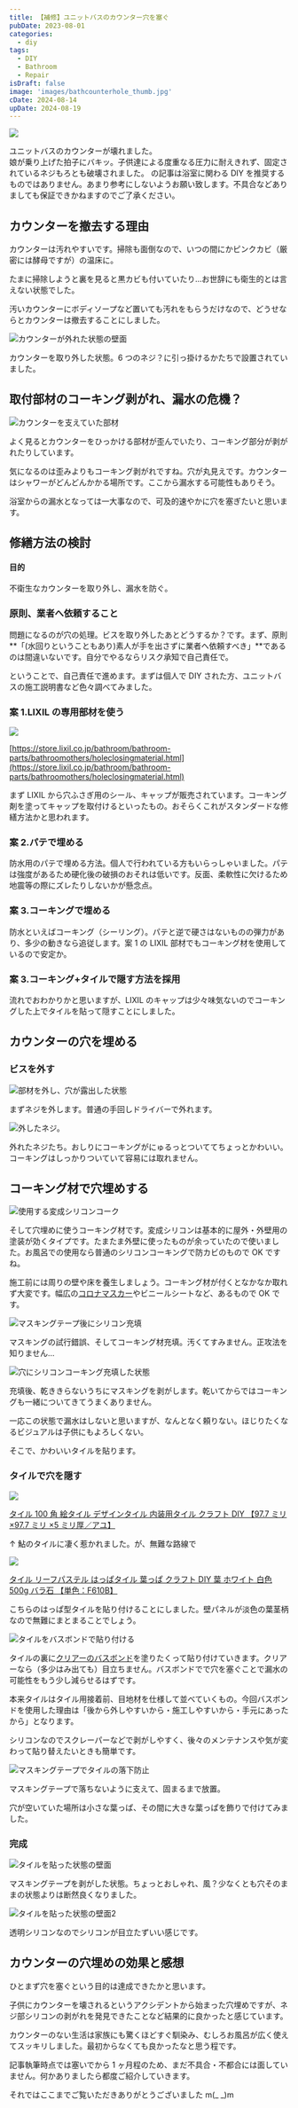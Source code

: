 ```yaml
---
title: 【補修】ユニットバスのカウンター穴を塞ぐ
pubDate: 2023-08-01
categories:
  - diy
tags:
  - DIY
  - Bathroom
  - Repair
isDraft: false
image: 'images/bathcounterhole_thumb.jpg'
cDate: 2024-08-14
upDate: 2024-08-19
---
```


![](/images/bathcounterhole_thumb.jpg)

ユニットバスのカウンターが壊れました。  
娘が乗り上げた拍子にバキッ。子供達による度重なる圧力に耐えきれず、固定されているネジもろとも破壊されました。
の記事は浴室に関わる DIY を推奨するものではありません。あまり参考にしないようお願い致します。不具合などありましても保証できかねますのでご了承ください。

## カウンターを撤去する理由

カウンターは汚れやすいです。掃除も面倒なので、いつの間にかピンクカビ（厳密には酵母ですが）の温床に。

たまに掃除しようと裏を見ると黒カビも付いていたり…お世辞にも衛生的とは言えない状態でした。

汚いカウンターにボディソープなど置いても汚れをもらうだけなので、どうせならとカウンターは撤去することにしました。

![カウンターが外れた状態の壁面](images/bathcounterhoke_01-1024x576.jpg)

カウンターを取り外した状態。6 つのネジ？に引っ掛けるかたちで設置されていました。

## 取付部材のコーキング剥がれ、漏水の危機？

![カウンターを支えていた部材](images/bathcounterhoke_02-1024x576.jpg)

よく見るとカウンターをひっかける部材が歪んでいたり、コーキング部分が剥がれたりしています。

気になるのは歪みよりもコーキング剥がれですね。穴が丸見えです。カウンターはシャワーがどんどんかかる場所です。ここから漏水する可能性もありそう。

浴室からの漏水となっては一大事なので、可及的速やかに穴を塞ぎたいと思います。

## 修繕方法の検討

#### 目的

不衛生なカウンターを取り外し、漏水を防ぐ。

### 原則、業者へ依頼すること

問題になるのが穴の処理。ビスを取り外したあとどうするか？です。まず、原則**「(水回りということもあり)素人が手を出さずに業者へ依頼すべき」**であるのは間違いないです。自分でやるならリスク承知で自己責任で。

ということで、自己責任で進めます。まずは個人で DIY された方、ユニットバスの施工説明書など色々調べてみました。

### 案 1.LIXIL の専用部材を使う

![](/images/lixilcap-1024x624.png)

[https://store.lixil.co.jp/bathroom/bathroom-parts/bathroomothers/holeclosingmaterial.html](https://store.lixil.co.jp/bathroom/bathroom-parts/bathroomothers/holeclosingmaterial.html)

まず LIXIL から穴ふさぎ用のシール、キャップが販売されています。コーキング剤を塗ってキャップを取付けるといったもの。おそらくこれがスタンダードな修繕方法かと思われます。

### 案 2.パテで埋める

防水用のパテで埋める方法。個人で行われている方もいらっしゃいました。パテは強度があるため硬化後の破損のおそれは低いです。反面、柔軟性に欠けるため地震等の際にズレたりしないかが懸念点。

### 案 3.コーキングで埋める

防水といえばコーキング（シーリング）。パテと逆で硬さはないものの弾力があり、多少の動きなら追従します。案 1 の LIXIL 部材でもコーキング材を使用しているので安定か。

### 案 3.コーキング+タイルで隠す方法を採用

流れでおわかりかと思いますが、LIXIL のキャップは少々味気ないのでコーキングした上でタイルを貼って隠すことにしました。

## カウンターの穴を埋める

### ビスを外す

![部材を外し、穴が露出した状態](images/PXL_20230714_032151793-1024x576.jpg)

まずネジを外します。普通の手回しドライバーで外れます。

![外したネジ。](images/bathcounterhoke_05-1024x576.jpg)

外れたネジたち。おしりにコーキングがにゅるっとついててちょっとかわいい。コーキングはしっかりついていて容易には取れません。

## コーキング材で穴埋めする

![使用する変成シリコンコーク](images/bathcounterhoke_07-1024x576.jpg)

そして穴埋めに使うコーキング材です。変成シリコンは基本的に屋外・外壁用の塗装が効くタイプです。たまたま外壁に使ったものが余っていたので使いました。お風呂での使用なら普通のシリコンコーキングで防カビのもので OK ですね。

施工前には周りの壁や床を養生しましょう。コーキング材が付くとなかなか取れず大変です。幅広の[コロナマスカー](https://amzn.to/455D0Vc)やビニールシートなど、あるもので OK です。

![マスキングテープ後にシリコン充填](images/PXL_20230714_042554784-1024x576.jpg)

マスキングの試行錯誤、そしてコーキング材充填。汚くてすみません。正攻法を知りません…

![穴にシリコンコーキング充填した状態](images/bathcounterhoke_04-1024x576.jpg)

充填後、乾ききらないうちにマスキングを剥がします。乾いてからではコーキングも一緒についてきてうまくありません。

一応この状態で漏水はしないと思いますが、なんとなく頼りない。ほじりたくなるビジュアルは子供にもよろしくない。

そこで、かわいいタイルを貼ります。

### タイルで穴を隠す

[![](https://hbb.afl.rakuten.co.jp/hgb/00000000.deb18cc6.00000000.deb18cc6/?me_id=1286832&item_id=10003291&pc=https%3A%2F%2Fthumbnail.image.rakuten.co.jp%2F%400_mall%2Fhiromitobo%2Fcabinet%2F04422027%2F04510358%2F05325417%2Fimgrc0090855419.jpg%3F_ex%3D240x240&s=240x240&t=pict)](https://hb.afl.rakuten.co.jp/ichiba/00000000.deb18cc6.00000000.deb18cc6/?pc=https%3A%2F%2Fitem.rakuten.co.jp%2Fhiromitobo%2F201801043%2F&link_type=pict&ut=eyJwYWdlIjoiaXRlbSIsInR5cGUiOiJwaWN0Iiwic2l6ZSI6IjI0MHgyNDAiLCJuYW0iOjEsIm5hbXAiOiJyaWdodCIsImNvbSI6MSwiY29tcCI6ImRvd24iLCJwcmljZSI6MSwiYm9yIjoxLCJjb2wiOjEsImJidG4iOjEsInByb2QiOjAsImFtcCI6ZmFsc2V9)

[タイル 100 角 絵タイル デザインタイル 内装用タイル クラフト DIY 【97.7 ミリ ×97.7 ミリ ×5 ミリ厚／アユ】](https://hb.afl.rakuten.co.jp/ichiba/00000000.deb18cc6.00000000.deb18cc6/?pc=https%3A%2F%2Fitem.rakuten.co.jp%2Fhiromitobo%2F201801043%2F&link_type=text&ut=eyJwYWdlIjoiaXRlbSIsInR5cGUiOiJ0ZXh0Iiwic2l6ZSI6IjI0MHgyNDAiLCJuYW0iOjEsIm5hbXAiOiJyaWdodCIsImNvbSI6MSwiY29tcCI6ImRvd24iLCJwcmljZSI6MSwiYm9yIjoxLCJjb2wiOjEsImJidG4iOjEsInByb2QiOjAsImFtcCI6ZmFsc2V9)

↑ 鮎のタイルに凄く惹かれました。が、無難な路線で

[![](https://hbb.afl.rakuten.co.jp/hgb/344cc1bf.e8378b93.344cc1c0.3bb829a3/?me_id=1286832&item_id=10003573&pc=https%3A%2F%2Fthumbnail.image.rakuten.co.jp%2F%400_mall%2Fhiromitobo%2Fcabinet%2F08777562%2F08777565%2Fimgrc0112485714.jpg%3F_ex%3D240x240&s=240x240&t=pict)](https://hb.afl.rakuten.co.jp/ichiba/344cc1bf.e8378b93.344cc1c0.3bb829a3/?pc=https%3A%2F%2Fitem.rakuten.co.jp%2Fhiromitobo%2F20190830rief-white%2F&link_type=pict&ut=eyJwYWdlIjoiaXRlbSIsInR5cGUiOiJwaWN0Iiwic2l6ZSI6IjI0MHgyNDAiLCJuYW0iOjEsIm5hbXAiOiJyaWdodCIsImNvbSI6MSwiY29tcCI6ImRvd24iLCJwcmljZSI6MCwiYm9yIjoxLCJjb2wiOjEsImJidG4iOjEsInByb2QiOjAsImFtcCI6ZmFsc2V9)

[タイル リーフパステル はっぱタイル 葉っぱ クラフト DIY 葉 ホワイト 白色 500g バラ石 【単色：F610B】](https://hb.afl.rakuten.co.jp/ichiba/344cc1bf.e8378b93.344cc1c0.3bb829a3/?pc=https%3A%2F%2Fitem.rakuten.co.jp%2Fhiromitobo%2F20190830rief-white%2F&link_type=text&ut=eyJwYWdlIjoiaXRlbSIsInR5cGUiOiJ0ZXh0Iiwic2l6ZSI6IjI0MHgyNDAiLCJuYW0iOjEsIm5hbXAiOiJyaWdodCIsImNvbSI6MSwiY29tcCI6ImRvd24iLCJwcmljZSI6MCwiYm9yIjoxLCJjb2wiOjEsImJidG4iOjEsInByb2QiOjAsImFtcCI6ZmFsc2V9)

こちらのはっぱ型タイルを貼り付けることにしました。壁パネルが淡色の葉茎柄なので無難にまとまることでしょう。

![タイルをバスボンドで貼り付ける](images/bathcounterhoke_03-1024x576.jpg)

タイルの裏に[クリアーのバスボンド](https://amzn.to/3QmZm0l)を塗りたくって貼り付けていきます。クリアーなら（多少はみ出ても）目立ちません。バスボンドでで穴を塞ぐことで漏水の可能性をもう少し減らせるはずです。

本来タイルはタイル用接着前、目地材を仕様して並べていくもの。今回バスボンドを使用した理由は「後から外しやすいから・施工しやすいから・手元にあったから」となります。

シリコンなのでスクレーパーなどで剥がしやすく、後々のメンテナンスや気が変わって貼り替えたいときも簡単です。

![マスキングテープでタイルの落下防止](images/bathcounterhoke_06-1024x576.jpg)

マスキングテープで落ちないように支えて、固まるまで放置。

穴が空いていた場所は小さな葉っぱ、その間に大きな葉っぱを飾りで付けてみました。

### 完成

![タイルを貼った状態の壁面](images/bathcounterhoke_08-1024x576.jpg)

マスキングテープを剥がした状態。ちょっとおしゃれ、風？少なくとも穴そのままの状態よりは断然良くなりました。

![タイルを貼った状態の壁面2](images/bathcounterhoke_lastjpg-1024x576.jpg)

透明シリコンなのでシリコンが目立たずいい感じです。

## カウンターの穴埋めの効果と感想

ひとまず穴を塞ぐという目的は達成できたかと思います。

子供にカウンターを壊されるというアクシデントから始まった穴埋めですが、ネジ部シリコンの剥がれを発見できたことなど結果的に良かったと感じています。

カウンターのない生活は家族にも驚くほどすぐ馴染み、むしろお風呂が広く使えてスッキリしました。最初からなくても良かったなと思う程です。

記事執筆時点では塞いでから 1 ヶ月程のため、まだ不具合・不都合には面していません。何かありましたら都度ご紹介していきます。

それではここまでご覧いただきありがとうございました m(\_ \_)m
